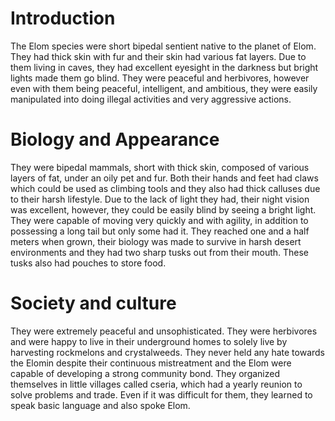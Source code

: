 # Introduction
The Elom species were short bipedal sentient native to the planet of  Elom.
They had thick skin with fur and their skin had various fat layers.
Due to them living in caves, they had excellent eyesight in the darkness but bright lights made them go blind.
They were peaceful and herbivores, however even with them being peaceful, intelligent, and ambitious, they were easily manipulated into doing illegal activities and very aggressive actions.

# Biology and Appearance
They were bipedal mammals, short with thick skin, composed of various layers of fat, under an oily pet and fur.
Both their hands and feet had claws which could be used as climbing tools and they also had thick calluses due to their harsh lifestyle.
Due to the lack of light they had, their night vision was excellent, however, they could be easily blind by seeing a bright light.
They were capable of moving very quickly and with agility, in addition to possessing a long tail but only some had it.
They reached one and a half meters when grown, their biology was made to survive in harsh desert environments and they had two sharp tusks out from their mouth.
These tusks also had pouches to store food.



# Society and culture
They were extremely peaceful and unsophisticated.
They were herbivores and were happy to live in their underground homes to solely live by harvesting rockmelons and crystalweeds.
They never held any hate towards the Elomin despite their continuous mistreatment and the Elom were capable of developing a strong community bond.
They organized themselves in little villages called cseria, which had a yearly reunion to solve problems and trade.
Even if it was difficult for them, they learned to speak basic language and also spoke Elom.